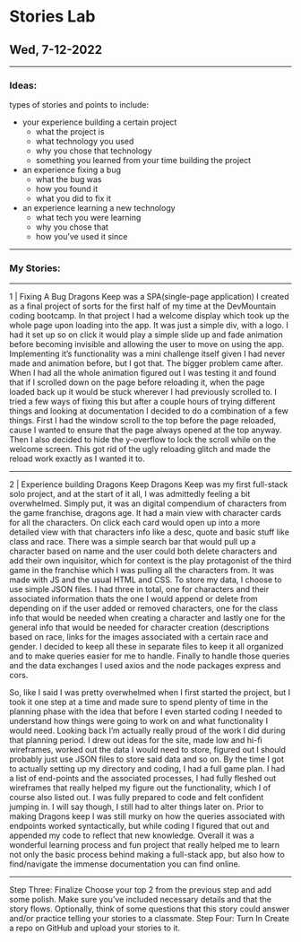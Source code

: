 ﻿# Stories Lab
## Wed, 7-12-2022
---


### Ideas:

types of stories and points to include:
* your experience building a certain project
   * what the project is
   * what technology you used
   * why you chose that technology
   * something you learned from your time building the project
* an experience fixing a bug
   * what the bug was
   * how you found it
   * what you did to fix it
* an experience learning a new technology
   * what tech you were learning
   * why you chose that
   * how you’ve used it since
   

---


### My Stories:
________________


1 | Fixing A Bug
Dragons Keep was a SPA(single-page application) I created as a final project of sorts for the first half of my time at the DevMountain coding bootcamp. 
In that project I had a welcome display which took up the whole page upon loading into the app. It was just a simple div, with a logo. I had it set up so on click it would play a simple slide up and fade animation before becoming invisible and allowing the user to move on using the app.
Implementing it’s functionality was a mini challenge itself given  I had never made and animation before, but I got that. The bigger problem came after. 
When I had all the whole animation figured out I was testing it and found that if I scrolled down on the page before reloading it, when the page loaded back up it would be stuck wherever I had previously scrolled to. 
I tried a few ways of fixing this but after a couple hours of trying different things and looking at documentation I decided to do a combination of a few things. 
First I had the window scroll to the top before the page reloaded, cause I wanted to ensure that the page always opened at the top anyway. Then I also decided to hide the y-overflow to lock the scroll while on the welcome screen. 
This got rid of the ugly reloading glitch and made the reload work exactly as I wanted it to.
________________


2 | Experience building Dragons Keep
Dragons Keep was my first full-stack solo project, and at the start of it all, I was admittedly feeling a bit overwhelmed. 
Simply put, it was an digital compendium of characters from the game franchise, dragons age. It had a main view with character cards for all the characters. On click each card would open up into a more detailed view with that characters info like a desc, quote and basic stuff like class and race. There was a simple search bar that would pull up a character based on name and the user could both delete characters and add their own inquisitor, which for context is the play protagonist of the third game in the franchise which I was pulling all the characters from.
It was made with JS and the usual HTML and CSS. To store my data, I choose to use simple JSON files. I had three in total, 
one for characters and their associated information thats the one I would append or delete from depending on if the user added or removed characters, 
one for the class info that would be needed when creating a character 
and lastly one for the general info that would be needed for character creation (descriptions based on race, links for the images associated with a certain race and gender.
I decided to keep all these in separate files to keep it all organized and to make queries easier for me to handle.
Finally to handle those queries and the data exchanges I used axios and the node packages express and cors. 


So, like I said I was pretty overwhelmed when I first started the project, but I took it one step at a time and made sure to spend plenty of time in the planning phase with the idea that before I even started coding I needed to understand how things were going to work on and what functionality I would need. 
Looking back I’m actually really proud of the work I did during that planning period. I drew out ideas for the site, made low and hi-fi wireframes, worked out the data I would need to store, figured out I should probably just use JSON files to store said data and so on. 
By the time I got to actually setting up my directory and coding, I had a full game plan. I had a list of end-points and the associated processes, I had fully fleshed out wireframes that really helped my figure out the functionality, which I of course also listed out. I was fully prepared to code and felt confident jumping in.
I will say though, I still had to alter things later on. Prior to making Dragons keep I was still murky on how the queries associated with endpoints worked syntactically, but while coding I figured that out and appended my code to reflect that new knowledge.
Overall it was a wonderful learning process and fun project that really helped me to learn not only the basic process behind making a full-stack app, but also how to find/navigate the immense documentation you can find online.


________________
Step Three: Finalize
Choose your top 2 from the previous step and add some polish. Make sure you’ve included necessary details and that the story flows. Optionally, think of some questions that this story could answer and/or practice telling your stories to a classmate.
Step Four: Turn In
Create a repo on GitHub and upload your stories to it.
